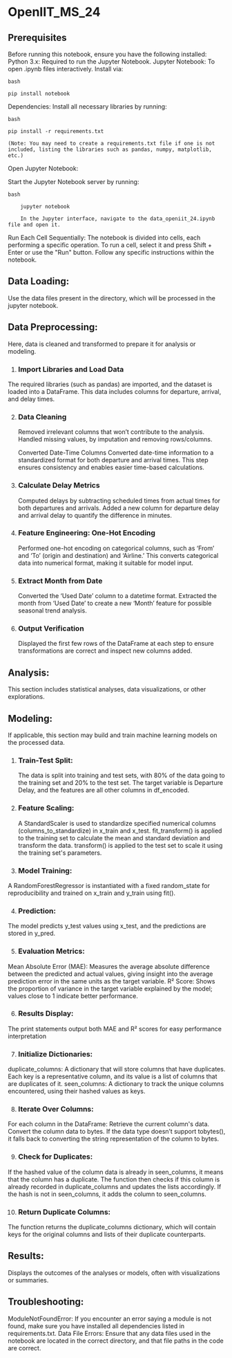 # OpenIIT_MS_24
## Prerequisites

Before running this notebook, ensure you have the following installed:
Python 3.x: Required to run the Jupyter Notebook.
Jupyter Notebook: To open .ipynb files interactively. Install via:

    bash

    pip install notebook

Dependencies: Install all necessary libraries by running:

    bash

    pip install -r requirements.txt

    (Note: You may need to create a requirements.txt file if one is not included, listing the libraries such as pandas, numpy, matplotlib, etc.)

Open Jupyter Notebook:

Start the Jupyter Notebook server by running:

    bash

        jupyter notebook

        In the Jupyter interface, navigate to the data_openiit_24.ipynb file and open it.

Run Each Cell Sequentially:
The notebook is divided into cells, each performing a specific operation.
To run a cell, select it and press Shift + Enter or use the "Run" button.
Follow any specific instructions within the notebook.

## Data Loading:
Use the data files present in the directory, which will be processed in the jupyter notebook.

## Data Preprocessing:
Here, data is cleaned and transformed to prepare it for analysis or modeling.
1. ### Import Libraries and Load Data
The required libraries (such as pandas) are imported, and the dataset is loaded into a DataFrame. This data includes columns for departure, arrival, and delay times.

2. ### Data Cleaning
   Removed irrelevant columns that won’t contribute to the analysis.
   Handled missing values, by imputation and removing rows/columns.

   Converted Date-Time Columns
   Converted date-time information to a standardized format for both departure and arrival times. This step ensures consistency and enables easier time-based calculations.

3. ### Calculate Delay Metrics
   Computed delays by subtracting scheduled times from actual times for both departures and arrivals.
   Added a new column for departure delay and arrival delay to quantify the difference in minutes.

4. ### Feature Engineering: One-Hot Encoding
   Performed one-hot encoding on categorical columns, such as ‘From’ and ‘To’ (origin and destination) and ‘Airline.’
   This converts categorical data into numerical format, making it suitable for model input.

5. ### Extract Month from Date
   Converted the ‘Used Date’ column to a datetime format.
   Extracted the month from ‘Used Date’ to create a new ‘Month’ feature for possible seasonal trend analysis.

6. ### Output Verification
   Displayed the first few rows of the DataFrame at each step to ensure transformations are correct and inspect new columns added.

## Analysis:
This section includes statistical analyses, data visualizations, or other explorations.

## Modeling:
If applicable, this section may build and train machine learning models on the processed data.
1. ### Train-Test Split:
   The data is split into training and test sets, with 80% of the data going to the training set and 20% to the test set. The target variable is Departure Delay, and the features are all other columns in df_encoded.

2. ### Feature Scaling:
   A StandardScaler is used to standardize specified numerical columns (columns_to_standardize) in x_train and x_test.
   fit_transform() is applied to the training set to calculate the mean and standard deviation and transform the data.
   transform() is applied to the test set to scale it using the training set's parameters.
   
3. ### Model Training:
A RandomForestRegressor is instantiated with a fixed random_state for reproducibility and trained on x_train and y_train using fit().

4. ### Prediction:
The model predicts y_test values using x_test, and the predictions are stored in y_pred.

5. ### Evaluation Metrics:
Mean Absolute Error (MAE): Measures the average absolute difference between the predicted and actual values, giving insight into the average prediction error in the same units as the target variable.
R² Score: Shows the proportion of variance in the target variable explained by the model; values close to 1 indicate better performance.

6. ### Results Display:
The print statements output both MAE and R² scores for easy performance interpretation

7. ### Initialize Dictionaries:
duplicate_columns: A dictionary that will store columns that have duplicates. Each key is a representative column, and its value is a list of columns that are duplicates of it.
seen_columns: A dictionary to track the unique columns encountered, using their hashed values as keys.

8. ### Iterate Over Columns:
For each column in the DataFrame:
Retrieve the current column's data.
Convert the column data to bytes. If the data type doesn’t support tobytes(), it falls back to converting the string representation of the column to bytes.

9. ### Check for Duplicates:
If the hashed value of the column data is already in seen_columns, it means that the column has a duplicate. The function then checks if this column is already recorded in duplicate_columns and updates the lists accordingly.
If the hash is not in seen_columns, it adds the column to seen_columns.

10. ### Return Duplicate Columns:
The function returns the duplicate_columns dictionary, which will contain keys for the original columns and lists of their duplicate counterparts.

## Results:
Displays the outcomes of the analyses or models, often with visualizations or summaries.

## Troubleshooting:

ModuleNotFoundError: If you encounter an error saying a module is not found, make sure you have installed all dependencies listed in requirements.txt.
Data File Errors: Ensure that any data files used in the notebook are located in the correct directory, and that file paths in the code are correct.

